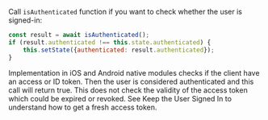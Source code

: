 Call `isAuthenticated` function if you want to check whether the user is signed-in:

```javascript
const result = await isAuthenticated();
if (result.authenticated !== this.state.authenticated) {
    this.setState({authenticated: result.authenticated});
}
```

Implementation in iOS and Android native modules checks if the client have an access or ID token. Then the user is considered authenticated and this call will return true. This does not check the validity of the access token which could be expired or revoked. See <GuideLink link="../stay-signed-in">Keep the User Signed In</GuideLink> to understand how to get a fresh access token.
